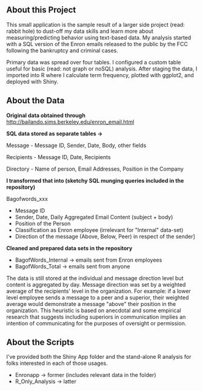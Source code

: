
## About this Project
This small application is the sample result of a larger side project (read: rabbit hole) to dust-off my data skills and learn more about measuring/predicting behavior using text-based data. My analysis started with a SQL version of the Enron emails released to the public by the FCC following the bankruptcy and criminal cases.

Primary data was spread over four tables. I configured a custom table useful for basic (read: not graph or noSQL) analysis. After staging the data, I imported into R where I calculate term frequency, plotted with ggplot2, and deployed with Shiny.

## About the Data
**Original data obtained through** http://bailando.sims.berkeley.edu/enron_email.html

**SQL data stored as separate tables ->**

Message - Message ID, Sender, Date, Body, other fields

Recipients - Message ID, Date, Recipients

Directory - Name of person, Email Addresses, Position in the Company


**I transformed that into (sketchy SQL munging queries included in the repository)**

Bagofwords_xxx
- Message ID
- Sender, Date, Daily Aggregated Email Content (subject + body)
- Position of the Person
- Classification as Enron employee (irrelevant for "Internal" data-set)
- Direction of the message (Above, Below, Peer) in respect of the sender]
    

**Cleaned and prepared data sets in the repository**

- BagofWords_Internal -> emails sent from Enron employees
- BagofWords_Total -> emails sent from anyone

The data is still stored at the individual and message direction level but content is aggregated by day. Message direction was set by a weighted average of the recipients' level in the organization. For example: if a lower level employee sends a message to a peer and a superior, their weighted average would demonstrate a message "above" their position in the organization. This heuristic is based on anecdotal and some empirical research that suggests including superiors in communication implies an intention of communicating for the purposes of oversight or permission.


## About the Scripts 
I've provided both the Shiny App folder and the stand-alone R analysis for folks interested in each of those usages.
- Enronapp -> former (includes relevant data in the folder)
- R_Only_Analysis -> latter 
